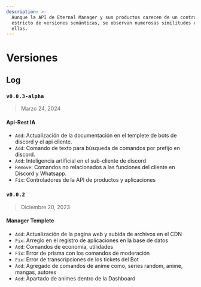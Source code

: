 ```yaml
---
description: >-
  Aunque la API de Eternal Manager y sus productos carecen de un control
  estricto de versiones semánticas, se observan numerosas similitudes entre
  ellas.
---
```


# Versiones

## Log

### `v0.0.3-alpha` <a href="#v0.0.3-alpha" id="v0.0.3-alpha"></a>

> Marzo 24, 2024

#### Api-Rest IA

* `Add`: Actualización de la documentación en el templete de bots de discord y el api cliente.
* `Add`: Comando de texto para búsqueda de comandos por prefijo en discord.
* `Add`: Inteligencia artificial en el sub-cliente de discord
* `Remove`:  Comandos no relacionados a las funciones del cliente en Discord y Whatsapp.
* `Fix`: Controladores de la API de productos y aplicaciones

### `v0.0.2`

> Diciembre 20, 2023

#### Manager Templete

* `Add`: Actualización de la pagina web y subida de archivos en el CDN
* `Fix`: Arreglo en el registro de aplicaciones en la base de datos
* `Add`: Comandos de economía, utilidades&#x20;
* `Fix`: Error de prisma con los comandos de moderación
* `Fix`: Error de transcripciones de los tickets del Bot
* `Add`: Agregado de comandos de anime como, series random, anime, mangas, autores&#x20;
* `Add`: Apartado de animes dentro de la Dashboard

